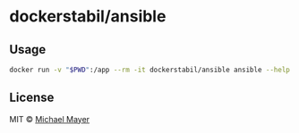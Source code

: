 # dockerstabil/ansible


## Usage

```sh
docker run -v "$PWD":/app --rm -it dockerstabil/ansible ansible --help
```


## License

MIT © [Michael Mayer](http://schnittstabil.de)
